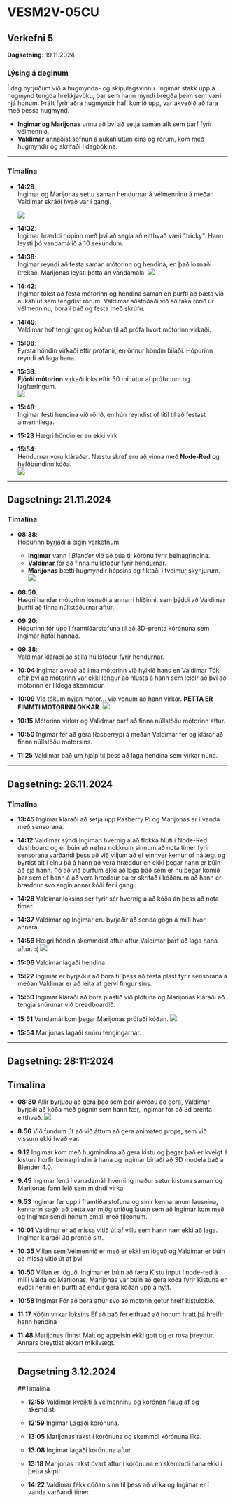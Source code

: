 # VESM2V-05CU  
## Verkefni 5  
**Dagsetning:** 19.11.2024  

### Lýsing á deginum  
Í dag byrjuðum við á hugmynda- og skipulagsvinnu. Ingimar stakk upp á hugmynd tengda hrekkjavöku, þar sem hann myndi bregða þeim sem væri hjá honum. Þrátt fyrir aðra hugmyndir hafi komið upp, var ákveðið að fara með þessa hugmynd.  

- **Ingimar og Marijonas** unnu að því að setja saman allt sem þarf fyrir vélmennið.  
- **Valdimar** annaðist söfnun á aukahlutum eins og rörum, kom með hugmyndir og skrifaði í dagbókina.  

---

### Tímalína  
- **14:29**:  
   Ingimar og Marijonas settu saman hendurnar á vélmenninu á meðan Valdimar skráði hvað var í gangi.

  ![](/myndir/vinna/IMG_6944.jpeg)

- **14:32**:  
   Ingimar hræddi hópinn með því að segja að eitthvað væri "tricky". Hann leysti þó vandamálið á 10 sekúndum.  

- **14:38**:  
   Ingimar reyndi að festa saman mótorinn og hendina, en það losnaði ítrekað. Marijonas leysti þetta án vandamála.
  ![](/myndir/vinna/IMG_6945.jpeg)

- **14:42**:  
   Ingimar tókst að festa mótorinn og hendina saman en þurfti að bæta við aukahlut sem tengdist rörum. Valdimar aðstoðaði við að taka rörið úr vélmenninu, bora í það og festa með skrúfu.  

- **14:49**:  
   Valdimar hóf tengingar og kóðun til að prófa hvort mótorinn virkaði.  

- **15:08**:  
   Fyrsta höndin virkaði eftir prófanir, en önnur höndin bilaði. Hópurinn reyndi að laga hana.  

- **15:38**:  
   **Fjórði mótorinn** virkaði loks eftir 30 mínútur af prófunum og lagfæringum.  
   ![](/myndir/vinna/IMG_6948.jpeg)
- **15:48**:  
   Ingimar festi hendina við rörið, en hún reyndist of lítil til að festast almennilega.

- **15:23**
   Hægri höndin er en ekki virk
- **15:54**:  
   Hendurnar voru kláraðar. Næstu skref eru að vinna með **Node-Red** og hefðbundinn kóða.  
   ![](/myndir/vinna/IMG_6949.jpeg)

---

## Dagsetning: 21.11.2024  

### Tímalína  
- **08:38**:  
   Hópurinn byrjaði á eigin verkefnum:  
   - **Ingimar** vann í *Blender* við að búa til kórónu fyrir beinagrindina.  
   - **Valdimar** fór að finna núllstöður fyrir hendurnar.  
   - **Marijonas** bætti hugmyndir hópsins og fiktaði í tveimur skynjurum.
     ![](/myndir/vinna/IMG_6950.jpeg)

- **08:50**:  
   Hægri handar mótorinn losnaði á annarri hliðinni, sem þýddi að Valdimar þurfti að finna núllstöðurnar aftur.  

- **09:20**:  
   Hópurinn fór upp í framtíðarstofuna til að 3D-prenta kórónuna sem Ingimar hafði hannað.  

- **09:38**:  
   Valdimar kláraði að stilla núllstöður fyrir hendurnar.  

- **10:04**
   Ingimar ákvað að líma mótorinn við hylkið hans en Valdimar Tók eftir því að mótorinn var ekki lengur að hlusta á hann sem leiðir að því að mótorinn er líklega skemmdur.

- **10:09**
   Við tókum nýjan mótor... við vonum að hann virkar. **ÞETTA ER FIMMTI MÓTORINN OKKAR**.
  ![](/myndir/vinna/IMG_6960.jpeg)
- **10:15**
   Mótorinn virkar og Validmar þarf að finna núllstöðu mótorinn aftur.
   
- **10:50**
   Ingimar fer að gera Rasberrypi á meðan Valdimar fer og klárar að finna núllstöðu mótorsins.

- **11:25**
   Valdimar bað um hjálp til þess að laga hendina sem virkar núna.

---
## Dagsetning: 26.11.2024  

### Tímalína  
- **13:45**
   Ingimar kláraði að setja upp Rasberry Pi og Marijonas er í vanda með sensorana.
   
- **14:12**
   Valdimar sýndi Ingimari hvernig á að flokka hluti í Node-Red dashboard og er búin að nefna nokkrum sinnum að nota timer fyrir sensorana varðandi þess að við viljum að ef einhver kemur of nálægt og byrtist alt í einu þá á hann að vera hræddur en ekki þegar hann er búin að sjá hann. Þó að við þurfum ekki að laga það sem er nú þegar komið þar sem ef hann á að vera hræddur þá er skrifað í kóðanum að hann er hræddur svo engin annar kóði fer í gang.

- **14:28**
   Valdimar loksins sér fyrir sér hvernig á að kóða án þess að nota timer.

- **14:37**
   Valdimar og Ingimar eru byrjaðir að senda gögn á milli hvor annara.

- **14:56**
   Hægri höndin skemmdist aftur aftur Valdimar þarf að laga hana aftur. :(
   ![](/myndir/vinna/IMG_6961.jpeg)
- **15:06**
   Valdimar lagaði hendina.

- **15:22**
   Ingimar er byrjaður að bora til þess að festa plast fyrir sensorana á meðan Valdimar er að leita af gervi fingur síns.

- **15:50**
   Ingimar kláraði að bora plastið við plötuna og Marijonas kláraði að tengja snúrunar við breadboardið.

- **15:51**
   Vandamál kom þegar Marijonas prófaði kóðan.
  ![](/myndir/vinna/IMG_6987.jpeg)
- **15:54**
   Marijonas lagaði snúru tengingarnar.

---
## Dagsetning: 28:11:2024

## Tímalína
- **08:30**
   Allir byrjuðu að gera það sem þeir ákvöðu að gera, Valdimar byrjaði að kóða með gögnin sem hann fær, Ingimar fór að 3d prenta         eitthvað.
  ![](/myndir/vinna/IMG_6991.jpeg)

- **8.56**
  Við fundum út að við áttum að gera animated props, sem við vissum ekki hvað var.

- **9.12**
  Ingimar kom með hugmindina að gera kistu og þegar það er kveigt á kistuni horfir beinagrindin á hana og ingimar birjaði að 3D modela það á Blender 4.0.

- **9.45**
  Ingimar lenti í vanadamáli hverning maður setur kistuna saman og Marijonas fann leið sem midndi virka

- **9.53**
  Ingimar fer upp í framtíðarstofuna og sínir kennaranum lausnina, kennarin sagði að þetta var mjög sniðug lausn sem að Ingimar kom með og Ingimar sendi honum email með fileonum.

- **10:01**
   Valdimar er að missa vitið út af villu sem hann nær ekki að laga. Ingimar kláraði 3d prentið sitt.

- **10:35**
   Villan sem Vélmennið er með er ekki en löguð og Valdimar er búin að missa vitið út af því.

- **10:50**
   Villan er löguð. Ingimar er búin að færa Kistu input í node-red á milli Valda og Marijonas. Marijonas var búin að gera kóða fyrir 
   Kistuna en eyddi henni en þurfti að endur gera kóðan upp á nýtt.

- **10:58**
   Ingimar Fór að bora aftur svo að motorin getur hreif kistulokið.

- **11:17**
   Kóðin virkar loksins
   Ef að það fer eithvað að honum hratt þá hreifir hann hendina

- **11:48**
   Marijonas finnst Malt og appelsín ekki gott og er rosa þreyttur. Annars breyttist ekkert mikilvægt.

  ---
  ## Dagsetning 3.12.2024

  ##Tímalína
  - **12:56**
     Valdimar kveikti á vélmenninu og kórónan flaug af og skemdist.

  - **12:59**
     Ingimar Lagaði kórónuna.

  - **13:05**
     Marijonas rakst í kórónuna og skemmdi kórónuna líka.

  - **13:08**
     Ingimar lagaði kórónuna aftur.

  - **13:18**
     Marijonas rakst óvart aftur í kórónuna en skemmdi hana ekki í þetta skipti

  - **14:22**
     Valdimar fékk cóðan sinn til þess að virka og Ingimar er í vanda varðandi timer.

